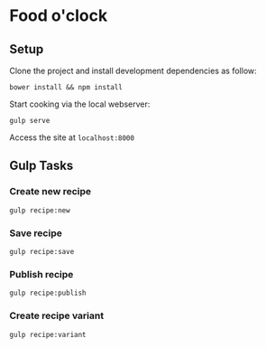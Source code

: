 # Food o'clock

## Setup

Clone the project and install development dependencies as follow:
```
bower install && npm install 
```

Start cooking via the local webserver:
```
gulp serve
```

Access the site at `localhost:8000`

## Gulp Tasks

### Create new recipe

```
gulp recipe:new
```

### Save recipe

```
gulp recipe:save
```

### Publish recipe

```
gulp recipe:publish
```

### Create recipe variant

```
gulp recipe:variant
```
